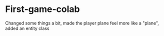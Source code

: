 # First-game-colab

Changed some things a bit, made the player plane feel more like a "plane", added an entity class 
